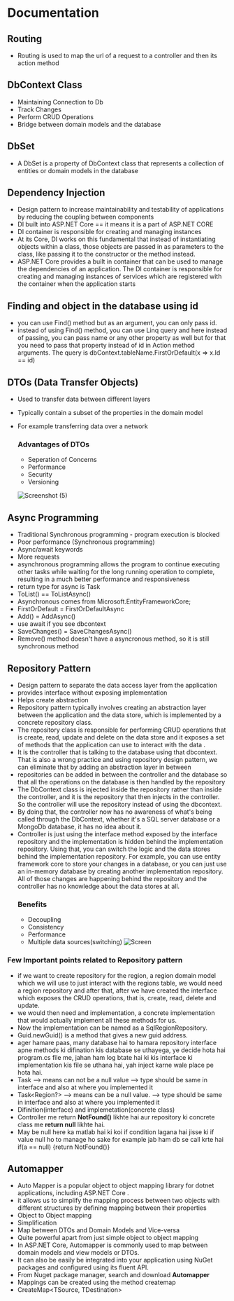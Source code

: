 # Documentation

## Routing
- Routing is used to map the url of a request to a controller and then its action method

## DbContext Class
- Maintaining Connection to Db
- Track Changes
- Perform CRUD Operations
- Bridge between domain models and the database
 
## DbSet
- A DbSet is a property of DbContext class that represents a collection of entities or domain models in the database

## Dependency Injection
- Design pattern to increase maintainability and testability of applications by reducing the coupling between components
- DI built into ASP.NET Core == it means it is a part of ASP.NET CORE
- DI container is responsible for creating and managing instances
- At its Core, DI works on this fundamental that instead of instantiating objects within a class, those objects are passed in as parameters to the class, like passing it to the constructor or the method instead.
- ASP.NET Core provides a built in container that can be used to manage the dependencies of an application. The DI container is responsible for creating and managing instances of services which are registered with the container when the application starts

## Finding and object in the database using id
- you can use Find() method but as an argument, you can only pass id.
- instead of using Find() method, you can use Linq query and here instead of passing, you can pass name or any other property as well but for that you need to pass that property instead of id in Action method arguments. The query is dbContext.tableName.FirstOrDefault(x => x.Id == id)

## DTOs (Data Transfer Objects)
- Used to transfer data between different layers
- Typically contain a subset of the properties in the domain model
- For example transferring data over a network
  ### Advantages of DTOs
  - Seperation of Concerns
  - Performance
  - Security
  - Versioning
    
   ![Screenshot (5)](https://github.com/user-attachments/assets/1146a394-a06c-4604-9213-52068314d963)

## Async Programming
- Traditional Synchronous programming - program execution is blocked
- Poor performance (Synchronous programming)
- Async/await keywords
- More requests
- asynchronous programming allows the program to continue executing other tasks while waiting for the long running operation to complete, resulting in a much better performance and responsiveness
- return type for async is Task<IActionResult>
- ToList() == ToListAsync()
- Asynchronous comes from Microsoft.EntityFrameworkCore;
- FirstOrDefault = FirstOrDefaultAsync
- Add() = AddAsync()
- use await if you see dbcontext
- SaveChanges() = SaveChangesAsync()
- Remove() method doesn't have a asyncronous method, so it is still synchronous method

## Repository Pattern
- Design pattern to separate the data access layer from the application
- provides interface without exposing implementation
- Helps create abstraction
- Repository pattern typically involves creating an abstraction layer between the application and the data store, which is implemented by a concrete repository class.
- The repository class is responsible for performing CRUD operations that is create, read, update and delete on the data store and it exposes a set of methods that the application can use to interact with the data .
- It is the controller that is talking to the database using that dbcontext. That is also a wrong practice and using repository design pattern, we can eliminate that by adding an abstraction layer in between
- repositories can be added in between the controller and the database so that all the operations on the database is then handled by the repository
- The DbContext class is injected inside the repository rather than inside the controller, and it is the repository that then injects in the controller. So the controller will use the repository instead of using the dbcontext.
- By doing that, the controller now has no awareness of what's being called through the DbContext, whether it's a SQL server database or a MongoDb database, it has no idea about it.
- Controller is just using the interface method exposed by the interface repository and the implementation is hidden behind the implementation repository. Using that, you can switch the logic and the data stores behind the implementation repository. For example, you can use entity framework core to store your changes in a database, or you can just use an in-memory database by creating another implementation repository. All of those changes are happening behind the repository and the controller has no knowledge about the data stores at all.
  ### Benefits
  - Decoupling
  - Consistency
  - Performance
  - Multiple data sources(switching)
  ![Screen](https://github.com/user-attachments/assets/36c3b435-0ece-42a2-9e88-82a42b1b1b80)
 ### Few Important points related to Repository pattern
 - if we want to create repository for the region, a region domain model which we will use to just interact with the regions table, we would need a region repository and after that, after we have created the interface which exposes the CRUD operations, that is, create, read, delete and update.
 - we would then need and implementation, a concrete implementation that would actually implement all these methods for us.
 - Now the implementation can be named as a SqlRegionRepository.
 - Guid.newGuid() is a method that gives a new guid address.
 - ager hamare paas, many database hai to hamara repository interface apne methods ki difination kis database se uthayega, ye decide hota hai program.cs file me, jahan ham log btate hai ki kis interface ki implementation kis file se uthana hai, yah inject karne wale place pe hota hai.
 - Task<Region> --> means can not be a null value --> type should be same in interface and also at where you implemented it
 - Task<Region?> --> means can be a null value.  --> type should be same in interface and also at where you implemented it
 - Difinition(interface) and implemetation(concrete class)
 - Controller me return **NotFound()** likhte hai aur repository ki concrete class me **return null** likhte hai.
 - May be null here ka matlab hai ki koi if condition lagana hai jisse ki if value null ho to manage ho sake for example jab ham db se call krte hai if(a == null) {return NotFound()}

## Automapper
- Auto Mapper is a popular object to object mapping library for dotnet applications, including ASP.NET Core .
- it allows us to simplify the mapping process between two objects with different structures by defining mapping between their properties
- Object to Object mapping
- Simplification
- Map between DTOs and Domain Models and Vice-versa
- Quite powerful apart from just simple object to object mapping
- In ASP.NET Core, Automapper is commonly used to map between domain models and view models or DTOs.
- It can also be easily be integrated into your application using NuGet packages and configured using its fluent API.
- From Nuget package manager, search and download **Automapper**
- Mappings can be created using the method createmap
- CreateMap<TSource, TDestination>

